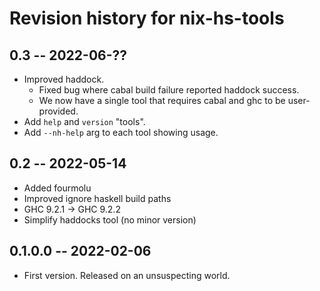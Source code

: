 # Revision history for nix-hs-tools

## 0.3 -- 2022-06-??

* Improved haddock.
  * Fixed bug where cabal build failure reported haddock success.
  * We now have a single tool that requires cabal and ghc to be user-provided.
* Add `help` and `version` "tools".
* Add `--nh-help` arg to each tool showing usage.

## 0.2 -- 2022-05-14

* Added fourmolu
* Improved ignore haskell build paths
* GHC 9.2.1 -> GHC 9.2.2
* Simplify haddocks tool (no minor version)

## 0.1.0.0 -- 2022-02-06

* First version. Released on an unsuspecting world.
